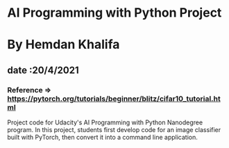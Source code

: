 # AI Programming with Python Project
# By Hemdan Khalifa
## date :20/4/2021
### Reference => https://pytorch.org/tutorials/beginner/blitz/cifar10_tutorial.html

Project code for Udacity's AI Programming with Python Nanodegree program. In this project, students first develop code for an image classifier built with PyTorch, then convert it into a command line application.

